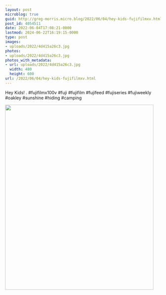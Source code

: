 ```yaml
---
layout: post
microblog: true
guid: http://greg-morris.micro.blog/2022/06/04/hey-kids-fujifilmxv.html
post_id: 4054511
date: 2022-06-04T17:08:21-0000
lastmod: 2024-06-22T16:19:15-0000
type: post
images:
- uploads/2022/4d415a26c3.jpg
photos:
- uploads/2022/4d415a26c3.jpg
photos_with_metadata:
- url: uploads/2022/4d415a26c3.jpg
  width: 480
  height: 600
url: /2022/06/04/hey-kids-fujifilmxv.html
---
```

Hey Kids!
.
#fujifilmx100v #fuji #fujifilm #fujifeed #fujiseries #fujiweekly #oakley #sunshine #hiding #camping

<img src="uploads/2022/4d415a26c3.jpg" width="480" height="600" alt="">
